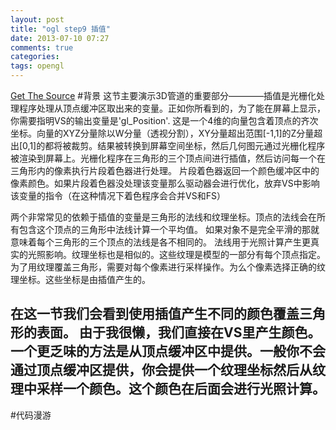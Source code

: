 ```yaml
---
layout: post
title: "ogl step9 插值"
date: 2013-07-10 07:27
comments: true
categories: 
tags: opengl
---
```

[Get The Source](https://github.com/sweetdark/openglex)
#背景
这节主要演示3D管道的重要部分————插值是光栅化处理程序处理从顶点缓冲区取出来的变量。正如你所看到的，为了能在屏幕上显示，你需要指明VS的输出变量是'gl_Position'. 这是一个4维的向量包含着顶点的齐次坐标。向量的XYZ分量除以W分量（透视分割），XY分量超出范围[-1,1]的Z分量超出[0,1]的都将被裁剪。结果被转换到屏幕空间坐标，然后几何图元通过光栅化程序被渲染到屏幕上。光栅化程序在三角形的三个顶点间进行插值，然后访问每一个在三角形内的像素执行片段着色器进行处理。
片段着色器返回一个颜色缓冲区中的像素颜色。如果片段着色器没处理该变量那么驱动器会进行优化，放弃VS中影响该变量的指令（在这种情况下着色程序会合并VS和FS）

两个非常常见的依赖于插值的变量是三角形的法线和纹理坐标。顶点的法线会在所有包含这个顶点的三角形中法线计算一个平均值。 如果对象不是完全平滑的那就意味着每个三角形的三个顶点的法线是各不相同的。 法线用于光照计算产生更真实的光照影响。纹理坐标也是相似的。这些纹理是模型的一部分有每个顶点指定。 为了用纹理覆盖三角形，需要对每个像素进行采样操作。为么个像素选择正确的纹理坐标。这些坐标是由插值产生的。

在这一节我们会看到使用插值产生不同的颜色覆盖三角形的表面。 由于我很懒，我们直接在VS里产生颜色。一个更乏味的方法是从顶点缓冲区中提供。一般你不会通过顶点缓冲区提供，你会提供一个纹理坐标然后从纹理中采样一个颜色。这个颜色在后面会进行光照计算。
---------------------------
#代码漫游

